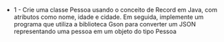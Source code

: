 - 1 - Crie uma classe Pessoa usando o conceito de Record em Java, com
atributos como nome, idade e cidade. Em seguida, implemente um
programa que utiliza a biblioteca Gson para converter um JSON
representando uma pessoa em um objeto do tipo Pessoa
